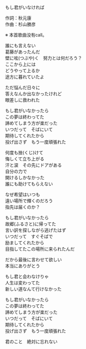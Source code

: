 もし君がいなければ  
  
作詞：秋元康  
作曲：杉山勝彦  
  
※ 本首歌曲没有call。   
  
誰にも言えない  
葛藤があったんだ  
壁に呟(つぶや)く　努力とは何だろう？  
ここから上には  
どうやって上るか  
途方に暮れていたよ  
  
ただ悩んだ日々に  
答えなんか出なかったけれど  
眼差しに救われた  
  
もし君がいなかったら  
この夢は終わってた  
諦めてしまう方が楽だった  
いつだって　そばにいて  
期待してくれたから  
投げ出さず　もう一度頑張れた  
  
何度も挫(くじ)けて  
悔しくて立ち上がる  
汗と涙　その先にドアがある  
自分の力で  
開けるしかなかった  
誰にも助けてもらえない  
  
なぜ希望はいつも  
遠い場所で輝くのだろう  
指先は届くのか？  
  
もし君がいなかったら  
故郷(ふるさと)に帰ってた  
言い訳を探しながら逃げたはず  
いつだって　すぐそばで  
励ましてくれたから  
目指してたこの場所に来られたんだ  
  
だから最後に言わせて欲しい  
本当にありがとう  
  
もし君と会わなけりゃ  
人生は変わってた  
新しい道なんて行けなかった  
  
もし君がいなかったら  
この夢は終わってた  
諦めてしまう方が楽だった  
いつだって　そばにいて  
期待してくれたから  
投げ出さず　もう一度頑張れた  
  
君のこと　絶対に忘れない  
